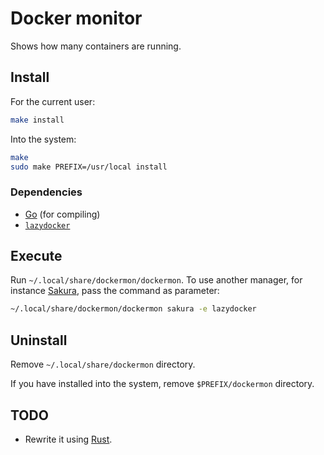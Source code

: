 [golang]: https://golang.org/
[lazydocker]: https://github.com/jesseduffield/lazydocker
[Rust]: https://www.rust-lang.org/
[Sakura]: https://www.linuxlinks.com/sakura/

# Docker monitor

Shows how many containers are running.

## Install

For the current user:

```sh
make install
```

Into the system:

```sh
make
sudo make PREFIX=/usr/local install
```
### Dependencies

- [Go][golang] (for compiling)
- [`lazydocker`][lazydocker]

## Execute

Run `~/.local/share/dockermon/dockermon`. To use another manager, for instance
[Sakura][], pass the command as parameter:

```sh
~/.local/share/dockermon/dockermon sakura -e lazydocker
```

## Uninstall

Remove `~/.local/share/dockermon` directory.

If you have installed into the system, remove `$PREFIX/dockermon` directory.

## TODO

- Rewrite it using [Rust][].
